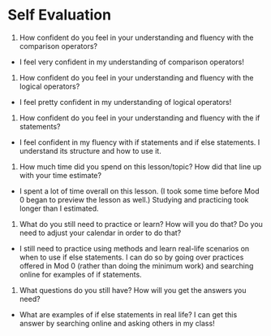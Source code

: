 # Self Evaluation

1. How confident do you feel in your understanding and fluency with the comparison operators? 
- I feel very confident in my understanding of comparison operators!
1. How confident do you feel in your understanding and fluency with the logical operators?
- I feel pretty confident in my understanding of logical operators!
1. How confident do you feel in your understanding and fluency with the if statements?
- I feel confident in my fluency with if statements and if else statements. I understand its structure and how to use it. 
1. How much time did you spend on this lesson/topic? How did that line up with your time estimate?
- I spent a lot of time overall on this lesson. (I took some time before Mod 0 began to preview the lesson as well.) Studying and practicing took longer than I estimated. 
1. What do you still need to practice or learn? How will you do that? Do you need to adjust your calendar in order to do that?
- I still need to practice using methods and learn real-life scenarios on when to use if else statements. I can do so by going over practices offered in Mod 0 (rather than doing the minimum work) and searching online for examples of if statements. 
1. What questions do you still have? How will you get the answers you need?
- What are examples of if else statements in real life? I can get this answer by searching online and asking others in my class!
